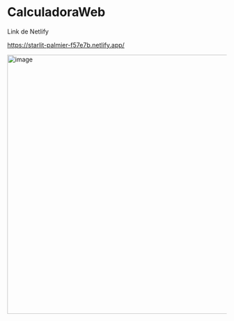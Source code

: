 # CalculadoraWeb

Link de Netlify

https://starlit-palmier-f57e7b.netlify.app/

<img width="594" alt="image" src="https://github.com/Clarks1223/CalculadoraWeb/assets/117754080/c2e732bf-173f-4c22-845e-4d1078565cca">
